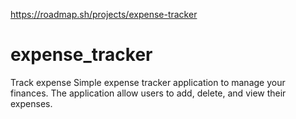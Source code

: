 https://roadmap.sh/projects/expense-tracker

# expense_tracker
Track expense
Simple expense tracker application to manage your finances. The application allow users to add, delete, and view their expenses.

